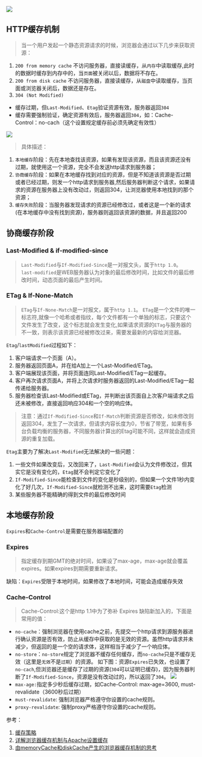 ![](https://chao31.github.io/pics/img/1.png)
## HTTP缓存机制
> 当一个用户发起一个静态资源请求的时候，浏览器会通过以下几步来获取资源：
1. `200 from memory cache`
不访问服务器，直接读缓存，从`内存`中读取缓存,此时的数据时缓存到内存中的，当`页面`被关闭以后，数据将不存在。
2. `200 from disk cache`
不访问服务器，直接读缓存，从`磁盘`中读取缓存，当页面或浏览器关闭后，数据还是存在。
3. `304 (Not Modified)`
* 缓存过期，但`Last-Modified`、`Etag`验证资源有效，服务器返回`304`
* 缓存需要强制验证，确定资源有效后，服务器返回`304`，如：Cache-Control：no-cach（这个设置规定缓存前必须先确定有效性）

![](https://chao31.github.io/pics/img/3.png)
> 具体描述：
1. `本地缓存`阶段：先在本地查找该资源，如果有发现该资源，而且该资源还没有过期，就使用这一个资源，完全不会发送http请求到服务器；
2. `协商缓存`阶段：如果在本地缓存找到对应的资源，但是不知道该资源是否过期或者已经过期，则发一个http请求到服务器,然后服务器判断这个请求，如果请求的资源在服务器上没有改动过，则返回304，让浏览器使用本地找到的那个资源；
3. `缓存失败`阶段：当服务器发现请求的资源已经修改过，或者这是一个新的请求(在本地缓存中没有找到资源)，服务器则返回该资源的数据，并且返回200

## 协商缓存阶段
### Last-Modified & if-modified-since
> `Last-Modified`与`If-Modified-Since`是一对报文头，属于`http 1.0`。
`last-modified`是WEB服务器认为对象的最后修改时间，比如文件的最后修改时间，动态页面的最后产生时间。
### ETag & If-None-Match
> `ETag`与`If-None-Match`是一对报文，属于`http 1.1`。
`ETag`是一个文件的唯一标志符,就像一个哈希或者指纹，每个文件都有一个单独的标志，只要这个文件发生了改变，这个标志就会发生变化,如果请求资源的`ETag`与服务器的不一致，则表示该资源已经被修改过来，需要发最新的内容给浏览器。

`Etag`/`lastModified`过程如下：
1. 客户端请求一个页面（A）。
2. 服务器返回页面A，并在给A加上一个Last-Modified/ETag。
3. 客户端展现该页面，并将页面连同Last-Modified/ETag一起缓存。
4. 客户再次请求页面A，并将上次请求时服务器返回的Last-Modified/ETag一起传递给服务器。
5. 服务器检查该Last-Modified或ETag，并判断出该页面自上次客户端请求之后还未被修改，直接返回响应304和一个空的响应体。

> 注意：通过`If-Modified-Since`和`If-Match`判断资源是否修改，如未修改则返回304，发生了一次请求，但请求内容长度为0，节省了带宽，如果有多台负载均衡的服务器，不同服务器计算出的Etag可能不同，这样就会造成资源的重复加载。

`Etag`主要为了解决`Last-Modified`无法解决的一些问题：
1. 一些文件如果改变后，又改回来了，`Last-Modified`会认为文件修改过，但其实它是没有变化的，`Etag`就不会判定它变化了
2. `If-Modified-Since`能检查到文件的变化是秒级别的，但如果一个文件1秒内变化了好几次，`If-Modified-Since`就检测不出来，这时需要`Etag`检测
3. 某些服务器不能精确的得到文件的最后修改时间

## 本地缓存阶段
`Expires`和`Cache-Control`是需要在服务器端配置的
### Expires
> 指定缓存到期GMT的绝对时间，如果设了max-age，max-age就会覆盖expires。如果expires到期需要重新请求。

缺陷：`Expires`受限于本地时间，如果修改了本地时间，可能会造成缓存失效

### Cache-Control
> Cache-Control:这个是http 1.1中为了弥补 Expires 缺陷新加入的，下面是常用的值：
* `no-cache`：强制浏览器在使用cache之前，先提交一个http请求到源服务器进行确认资源是否有效，防止从缓存中获取的是无效的资源。虽然http请求并未减少，但返回的是一个空的请求体，这样相当于减少了一个响应体。
* `no-store`：`no-store`规定了浏览器不缓存任何缓存，而`no-cache`只是不缓存无效（这里是`无效`不是`过期`）的资源。
如下图：资源`Expires`已失效，也设置了`no-cach`,但浏览器还是缓存了过期的资源(`304`可以证明已缓存)，因为服务器判断了`If-Modified-Since`，资源是没有改动过的，所以返回了`304`。
![](https://chao31.github.io/pics/img/2.png)
* `max-age:`指定多少秒后缓存过期，如Cache-Control: max-age=3600, must-revalidate（3600秒后过期）
* `must-revalidate`: 强制浏览器严格遵守你设置的cache规则。
* `proxy-revalidate`: 强制proxy严格遵守你设置的cache规则。



参考：
1. [缓存策略](http://imweb.io/topic/55c6f9bac222e3af6ce235b9)
2. [详解浏览器缓存机制与Apache设置缓存](https://www.cnblogs.com/sustudy/p/4874490.html)
3. [由memoryCache和diskCache产生的浏览器缓存机制的思考](https://segmentfault.com/a/1190000011286027)
